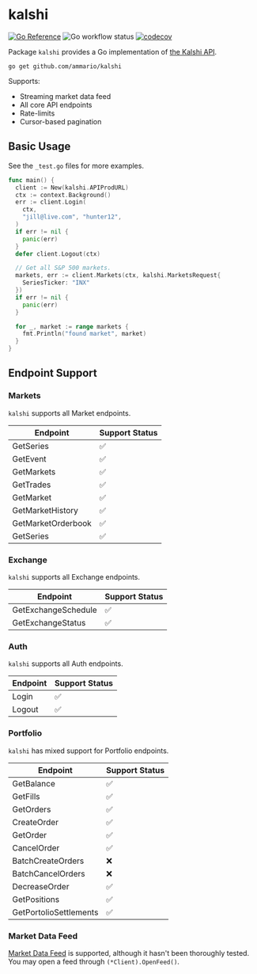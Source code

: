 # kalshi
[![Go Reference](https://pkg.go.dev/badge/github.com/ammario/kalshi.svg)](https://pkg.go.dev/github.com/ammario/kalshi)
![Go workflow status](https://github.com/ammario/kalshi/actions/workflows/go.yaml/badge.svg)
[![codecov](https://codecov.io/gh/ammario/kalshi/branch/main/graph/badge.svg?token=1SBIWOG23L)](https://codecov.io/gh/ammario/kalshi)


Package `kalshi` provides a Go implementation of [the Kalshi API](https://trading-api.readme.io/reference/getting-started).

```
go get github.com/ammario/kalshi
```

Supports:
* Streaming market data feed
* All core API endpoints
* Rate-limits
* Cursor-based pagination

## Basic Usage
See the `_test.go` files for more examples.

```go
func main() {
  client := New(kalshi.APIProdURL)
  ctx := context.Background()
  err := client.Login(
    ctx,
    "jill@live.com", "hunter12",
  )
  if err != nil {
    panic(err)
  }
  defer client.Logout(ctx)

  // Get all S&P 500 markets.
  markets, err := client.Markets(ctx, kalshi.MarketsRequest{
    SeriesTicker: "INX"
  })
  if err != nil {
    panic(err)
  }

  for _, market := range markets {
    fmt.Println("found market", market)
  }
}
```

## Endpoint Support

### Markets

`kalshi` supports all Market endpoints.

| Endpoint           | Support Status |
| ------------------ | -------------- |
| GetSeries          | ✅              |
| GetEvent           | ✅              |
| GetMarkets         | ✅              |
| GetTrades          | ✅              |
| GetMarket          | ✅              |
| GetMarketHistory   | ✅              |
| GetMarketOrderbook | ✅              |
| GetSeries          | ✅              |

### Exchange
`kalshi` supports all Exchange endpoints.

| Endpoint            | Support Status |
|---------------------| -------------- |
| GetExchangeSchedule | ✅              |
| GetExchangeStatus   | ✅              |

### Auth

`kalshi` supports all Auth endpoints.

| Endpoint | Support Status |
| -------- | -------------- |
| Login    | ✅              |
| Logout   | ✅              |

### Portfolio

`kalshi` has mixed support for Portfolio endpoints.

| Endpoint               | Support Status |
| ---------------------- | -------------- |
| GetBalance             | ✅              |
| GetFills               | ✅              |
| GetOrders              | ✅              |
| CreateOrder            | ✅              |
| GetOrder               | ✅              |
| CancelOrder            | ✅              |
| BatchCreateOrders      | ❌              |
| BatchCancelOrders      | ❌              |
| DecreaseOrder          | ✅              |
| GetPositions           | ✅              |
| GetPortolioSettlements | ✅              |

### Market Data Feed 

[Market Data Feed](https://trading-api.readme.io/reference/introduction) is supported, although it hasn't been thoroughly tested. You may open a feed through `(*Client).OpenFeed()`.